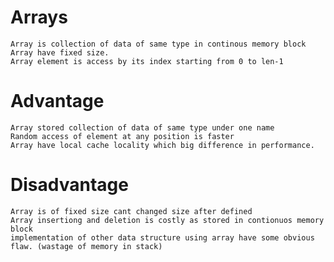 

#  Arrays

    Array is collection of data of same type in continous memory block
    Array have fixed size.
    Array element is access by its index starting from 0 to len-1

# Advantage
    Array stored collection of data of same type under one name
    Random access of element at any position is faster
    Array have local cache locality which big difference in performance.

# Disadvantage

    Array is of fixed size cant changed size after defined
    Array insertiong and deletion is costly as stored in contionuos memory block
    implementation of other data structure using array have some obvious flaw. (wastage of memory in stack)

